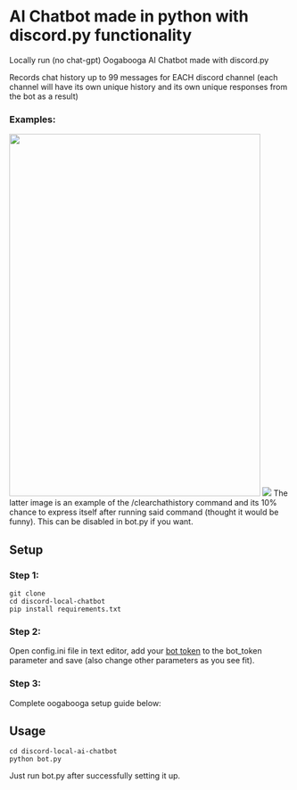 # AI Chatbot made in python with discord.py functionality
Locally run (no chat-gpt) Oogabooga AI Chatbot made with discord.py

Records chat history up to 99 messages for EACH discord channel (each channel will have its own unique history and its own unique responses from the bot as a result)

### Examples:

<img src="https://github.com/smfreeze/discord-local-ai-chatbot/assets/117759431/40fd7f89-6d20-426f-977a-417879b6738e" width=450px height=650px>
<img src="https://github.com/smfreeze/discord-local-ai-chatbot/assets/117759431/019f7531-362a-4249-81a8-d9c36f153ebf">
The latter image is an example of the /clearchathistory command and its 10% chance to express itself after running said command (thought it would be funny). This can be disabled in bot.py if you want.


## Setup
### Step 1:
```
git clone
cd discord-local-chatbot
pip install requirements.txt
```
### Step 2:
Open config.ini file in text editor, add your [bot token](https://www.youtube.com/watch?v=aI4OmIbkJH8) to the bot_token parameter and save (also change other parameters as you see fit).

### Step 3:
Complete oogabooga setup guide below:




























## Usage
```
cd discord-local-ai-chatbot
python bot.py
```

Just run bot.py after successfully setting it up.
